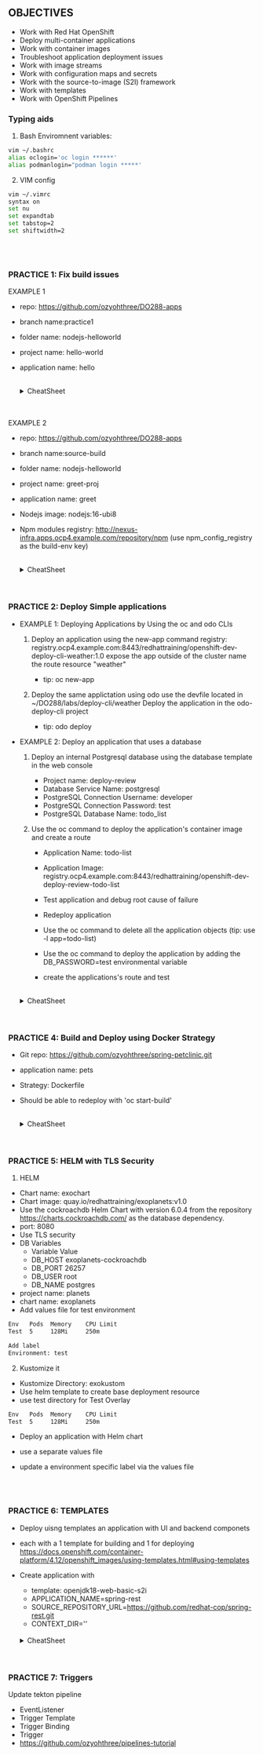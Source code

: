 ## OBJECTIVES

- Work with Red Hat OpenShift
- Deploy multi-container applications
- Work with container images
- Troubleshoot application deployment issues
- Work with image streams
- Work with configuration maps and secrets
- Work with the source-to-image (S2I) framework
- Work with templates
- Work with OpenShift Pipelines

### Typing aids
1. Bash Enviromnent variables:
```bash
vim ~/.bashrc
alias oclogin='oc login ******'
alias podmanlogin="podman login *****'
```
2. VIM config
```bash
vim ~/.vimrc 
syntax on
set nu
set expandtab
set tabstop=2
set shiftwidth=2
```
<br>
<br>

### PRACTICE 1: Fix build issues

EXAMPLE 1
  - repo: https://github.com/ozyohthree/DO288-apps 
  - branch name:practice1
  - folder name: nodejs-helloworld
  - project name: hello-world
  - application name: hello

    <br>
    <details>
    <summary>CheatSheet</summary>

    ```bash
    # deploy
    oc new-app --name=hello https://github.com/ozyohthree/DO288-apps#practice1 --context-dir=nodejs-helloworld

    # check logs
    oc logs -f bc/hello

    # check issue
    python -m json.tool package.json

    # rebuild after fixing and checking in new package.json fine
    oc start-build bc/hello

    # test 
    curl -s https://hello-hello-world*  
    ```

    </details>
    <br>
    <br>

EXAMPLE 2
  - repo: https://github.com/ozyohthree/DO288-apps 
  - branch name:source-build
  - folder name: nodejs-helloworld
  - project name: greet-proj
  - application name: greet
  - Nodejs image: nodejs:16-ubi8
  - Npm modules registry: http://nexus-infra.apps.ocp4.example.com/repository/npm (use npm_config_registry as the build-env key)

    <br>
    <details>
    <summary>CheatSheet</summary>

    ```bash
    oc new-app --name=hello nodejs:16-ubi8~https://github.com/ozyohthree/DO288-apps#source-build \
      --build-env npm_config_registry=http://nexus-infra.apps.ocp4.example.com/repository/npm \
      --context-dir=nodejs-helloword

    # check logs
    oc logs -f bc/hello

    # check issue
    python -m json.tool package.json

    # rebuild after fixing and checking in new package.json fine
    oc start-build bc/hello

    # test
    curl -s https://hello-hello-world*  
    ```

    </details>
    <br>
    <br>

### PRACTICE 2: Deploy Simple applications
- EXAMPLE 1: Deploying Applications by Using the oc and odo CLIs
  1. Deploy an application using the new-app command
  registry:  registry.ocp4.example.com:8443/redhattraining/openshift-dev-deploy-cli-weather:1.0
  expose the app outside of the cluster
  name the route resource "weather"
      - tip: oc new-app

  2. Deploy the same applictation using odo
  use the devfile located in ~/DO288/labs/deploy-cli/weather
  Deploy the application in the odo-deploy-cli project
      - tip: odo deploy

- EXAMPLE 2: Deploy an application that uses a database
  1. Deploy an internal Postgresql database using the database template in the web console
      - Project name: deploy-review
      - Database Service Name: postgresql
      - PostgreSQL Connection Username: developer
      - PostgreSQL Connection Password: test
      - PostgreSQL Database Name: todo_list

  2. Use the oc command to deploy the application's container image and create a route
      - Application Name: todo-list
      - Application Image: registry.ocp4.example.com:8443/redhattraining/openshift-dev-deploy-review-todo-list

      - Test application and debug root cause of failure

      - Redeploy application
      - Use the oc command to delete all the application objects (tip: use -l app=todo-list)
      - Use the oc command to deploy the application by adding the DB_PASSWORD=test environmental variable 
      - create the applications's route and test

  <br>
  <details>
  <summary>CheatSheet</summary>

   ```bash
  oc new-app --name=todo-list registry.ocp4.example.com:8443/redhattraining/openshift-dev-deploy-review-todo-list \
  --env DB_PASSWORD=test
 
  # Add data
  curl -i -H "Content-Type: application/json" \
  http://todo-list-deploy-review.apps.ocp4.example.com/todos \
  --data '{ "task": "do laundry" }'

  # retrieve data
  curl -s \
  http://todo-list-deploy-review.apps.ocp4.example.com/todos; echo
  ```

  </details>
  <br>
  <br>



### PRACTICE 4: Build and Deploy using Docker Strategy

- Git repo: https://github.com/ozyohthree/spring-petclinic.git
- application name: pets
- Strategy: Dockerfile
- Should be able to redeploy with 'oc start-build'

  <br>
  <details>
  <summary>CheatSheet</summary>

   ```bash
   # build
  oc new-build https://github.com/ozyohthree/spring-petclinic.git --strategy=docker
  
  # check logs 
  oc logs -f bc/spring-petclinic

  # copy image url from logs to deploy
  oc new-app image-registry.openshift-image-registry.svc:5000/spring-petclinic@sha256:thehashvalue

  # expose the app
  oc expose svc spring-petclinic

  # get route and view app in browser

  ```

  </details>
  <br>
  <br>


### PRACTICE 5: HELM with TLS Security
1. HELM
- Chart name: exochart
- Chart image: quay.io/redhattraining/exoplanets:v1.0
- Use the cockroachdb Helm Chart with version 6.0.4 from the repository https://charts.cockroachdb.com/ as the database dependency.
- port: 8080
- Use TLS security
- DB Variables
    - Variable	Value
    - DB_HOST	exoplanets-cockroachdb
    - DB_PORT	26257
    - DB_USER	root
    - DB_NAME	postgres
- project name: planets
- chart name: exoplanets
- Add values file for test environment
```bash 
Env   Pods	Memory    CPU Limit
Test  5	    128Mi     250m

Add label
Environment: test
```


2. Kustomize it
- Kustomize Directory: exokustom
- Use helm template to create base deployment resource
- use test directory for Test Overlay
```bash
Env   Pods	Memory    CPU Limit
Test  5	    128Mi     250m
```
- Deploy an application with Helm chart
- use a separate values file
- update a environment specific label via the values file

  <br>
  <br>

### PRACTICE 6: TEMPLATES
- Deploy uisng templates an application with UI and backend componets
- each with a 1 template for building and 1 for deploying 
https://docs.openshift.com/container-platform/4.12/openshift_images/using-templates.html#using-templates
- Create application with 
  - template: openjdk18-web-basic-s2i
  - APPLICATION_NAME=spring-rest
  - SOURCE_REPOSITORY_URL=https://github.com/redhat-cop/spring-rest.git 
  - CONTEXT_DIR=''

  <br>
  <details>
  <summary>CheatSheet</summary>

   ```bash
  oc new-app --template=openjdk18-web-basic-s2i -p APPLICATION_NAME=spring-rest -p SOURCE_REPOSITORY_URL=https://github.com/redhat-cop/spring-rest.git -p CONTEXT_DIR=''
  ```

  </details>
  <br>
  <br>


### PRACTICE 7: Triggers
Update tekton pipeline
  - EventListener
  - Trigger Template
  - Trigger Binding
  - Trigger
  - https://github.com/ozyohthree/pipelines-tutorial
